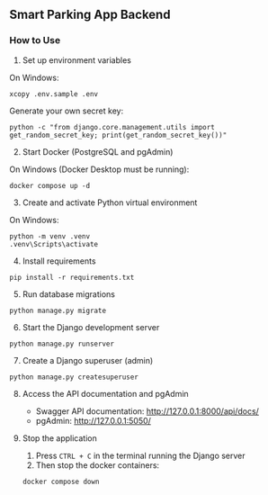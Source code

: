 ## Smart Parking App Backend

### How to Use

1. Set up environment variables

On Windows:

```
xcopy .env.sample .env
```

Generate your own secret key:

```
python -c "from django.core.management.utils import get_random_secret_key; print(get_random_secret_key())"
```

2. Start Docker (PostgreSQL and pgAdmin)

On Windows (Docker Desktop must be running):

```
docker compose up -d
```

3. Create and activate Python virtual environment

On Windows:

```
python -m venv .venv
.venv\Scripts\activate
```

4. Install requirements

```
pip install -r requirements.txt
```


5. Run database migrations

```
python manage.py migrate
```

6. Start the Django development server

```
python manage.py runserver
```

7. Create a Django superuser (admin)

```
python manage.py createsuperuser
```

8. Access the API documentation and pgAdmin

   - Swagger API documentation: http://127.0.0.1:8000/api/docs/
   - pgAdmin: http://127.0.0.1:5050/

9. Stop the application
   1. Press `CTRL + C` in the terminal running the Django server
   2. Then stop the docker containers:
   ```
   docker compose down
   ```

